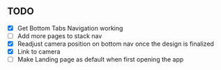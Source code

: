 ## TODO

- [X] Get Bottom Tabs Navigation working
- [ ] Add more pages to stack nav
- [X] Readjust camera position on bottom nav once the design is finalized
- [X] Link to camera
- [ ] Make Landing page as default when first opening the app